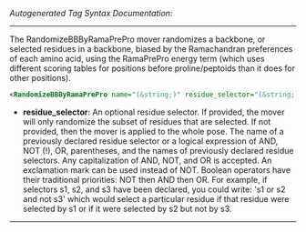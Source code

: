 <!-- THIS IS AN AUTOGENERATED FILE: Don't edit it directly, instead change the schema definition in the code itself. -->

_Autogenerated Tag Syntax Documentation:_

---
The RandomizeBBByRamaPrePro mover randomizes a backbone, or selected residues in a backbone, biased by the Ramachandran preferences of each amino acid, using the RamaPrePro energy term (which uses different scoring tables for positions before proline/peptoids than it does for other positions).

```xml
<RandomizeBBByRamaPrePro name="(&string;)" residue_selector="(&string;)" />
```

-   **residue_selector**: An optional residue selector.  If provided, the mover will only randomize the subset of residues that are selected.  If not provided, then the mover is applied to the whole pose. The name of a previously declared residue selector or a logical expression of AND, NOT (!), OR, parentheses, and the names of previously declared residue selectors. Any capitalization of AND, NOT, and OR is accepted. An exclamation mark can be used instead of NOT. Boolean operators have their traditional priorities: NOT then AND then OR. For example, if selectors s1, s2, and s3 have been declared, you could write: 's1 or s2 and not s3' which would select a particular residue if that residue were selected by s1 or if it were selected by s2 but not by s3.

---
